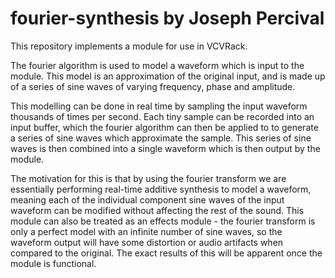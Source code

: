 # fourier-synthesis by Joseph Percival
This repository implements a module for use in VCVRack. 

The fourier algorithm is used to model a waveform which is input to the module. This model is an approximation of the original input, and is made up of a series of sine waves of varying frequency, phase and amplitude. 

This modelling can be done in real time by sampling the input waveform thousands of times per second. Each tiny sample can be recorded into an input buffer, which the fourier algorithm can then be applied to to generate a series of sine waves which approximate the sample. This series of sine waves is then combined into a single waveform which is then output by the module.

The motivation for this is that by using the fourier transform we are essentially performing real-time additive synthesis to model a waveform, meaning each of the individual component sine waves of the input waveform can be modified without affecting the rest of the sound. This module can also be treated as an effects module - the fourier transform is only a perfect model with an infinite number of sine waves, so the waveform output will have some distortion or audio artifacts when compared to the original. The exact results of this will be apparent once the module is functional.

